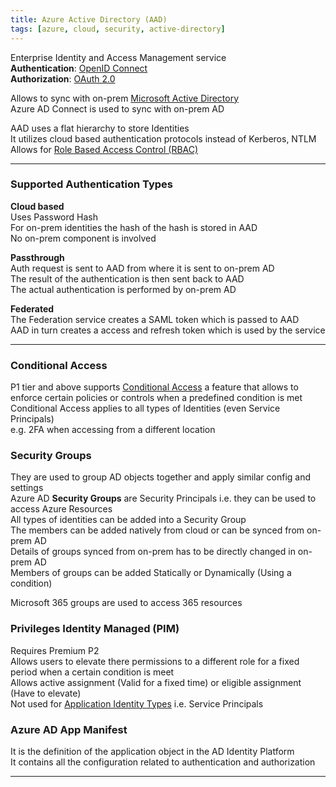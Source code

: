 ```yaml
---
title: Azure Active Directory (AAD)
tags: [azure, cloud, security, active-directory]
---
```


Enterprise Identity and Access Management service  
**Authentication**: [OpenID Connect](../../../Cyber%20Security/Access%20Management/OpenID%20Connect.md)  
**Authorization**: [OAuth 2.0](../../../Cyber%20Security/Access%20Management/OAuth%202.0.md)

Allows to sync with on-prem [Microsoft Active Directory](../../../Operating%20System/Windows/Microsoft%20Active%20Directory/Microsoft%20Active%20Directory.md)  
Azure AD Connect is used to sync with on-prem AD

AAD uses a flat hierarchy to store Identities  
It utilizes cloud based authentication protocols instead of Kerberos, NTLM  
Allows for [Role Based Access Control (RBAC)](Role%20Based%20Access%20Control%20(RBAC).md)  

---

### Supported Authentication Types

**Cloud based**  
Uses Password Hash  
For on-prem identities the hash of the hash is stored in AAD  
No on-prem component is involved

**Passthrough**  
Auth request is sent to AAD from where it is sent to on-prem AD  
The result of the authentication is then sent back to AAD  
The actual authentication is performed by on-prem AD

**Federated**    
The Federation service creates a SAML token which is passed to AAD  
AAD in turn creates a access and refresh token which is used by the service

---

### Conditional Access

P1 tier and above supports <u>Conditional Access</u> a feature that allows to enforce certain policies or controls when a predefined condition is met  
Conditional Access applies to all types of Identities (even Service Principals)  
e.g. 2FA when accessing from a different location

### Security Groups

They are used to group AD objects together and apply similar config and settings    
Azure AD **Security Groups** are Security Principals i.e. they can be used to access Azure Resources  
All types of identities can be added into a Security Group  
The members can be added natively from cloud or can be synced from on-prem AD  
Details of groups synced from on-prem has to be directly changed in on-prem AD  
Members of groups can be added Statically or Dynamically (Using a condition)  

Microsoft 365 groups are used to access 365 resources

### Privileges Identity Managed (PIM)

Requires Premium P2  
Allows users to elevate there permissions to a different role for a fixed period when a certain condition is meet  
Allows active assignment (Valid for a fixed time) or eligible assignment (Have to elevate)  
Not used for [Application Identity Types](Application%20Identity%20Types.md) i.e. Service Principals

### Azure AD App Manifest

It is the definition of the application object in the AD Identity Platform  
It contains all the configuration related to authentication and authorization  

---
